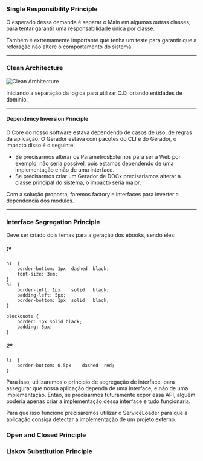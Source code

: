 
### Single Responsibility Principle

O esperado dessa demanda é separar o Main em algumas outras classes, 
para tentar garantir uma responsabilidade única por classe.

Também é extremamente importante que tenha um teste para garantir que 
a reforação não altere o comportamento do sistema.


----------------------------------------------------------

### Clean Architecture

![Clean Architecture](https://blog.cleancoder.com/uncle-bob/images/2012-08-13-the-clean-architecture/CleanArchitecture.jpg)

Iniciando a separação da logica para utilizar O.O, criando entidades de dominio.


----------------------------------------------------------

#### Dependency Inversion Principle 

O Core do nosso software estava dependendo de casos de uso, de regras da aplicação.
O Gerador estava com pacotes do CLI e do Gerador, o impacto disso é o seguinte:
- Se precisarmos alterar os ParametrosExternos para ser a Web por exemplo, não seria possível, 
pois estamos dependendo de uma implementação e não de uma interface.
- Se precisarmos criar um Gerador de DOCx precisariamos alterar a classe principal do sistema, o impacto seria maior.

Com a solução proposta, faremos factory e interfaces para inverter a dependencia dos modulos.


----------------------------------------------------------

### Interface Segregation Principle

Deve ser criado dois temas para a geração dos ebooks, sendo eles:

##### 1º
``` 
h1	{
    border-bottom: 1px	dashed	black;
    font-size: 3em;
}
h2	{
    border-left: 1px	solid	black;
    padding-left: 5px;
    border-bottom: 1px	solid	black;
}

blockquote {
    border: 1px solid black;
    padding: 5px;
}
```

##### 2º 

```
li	{
    border-bottom: 0.5px	dashed	red;
}

```

Para isso, utilizaremos o principio de segregação de interface, para assegurar
que nossa aplicação dependa de uma interface, e não de uma implementação.
Então, se precisarmos futuramente expor essa API, alguém poderia apenas criar a implementação
dessa interface e tudo funcionaria.

Para que isso funcione  precisaremos utilizar o ServiceLoader para que a aplicação
consiga detectar a implementação de um projeto externo.


### Open and Closed Principle 




### Liskov Substitution  Principle
